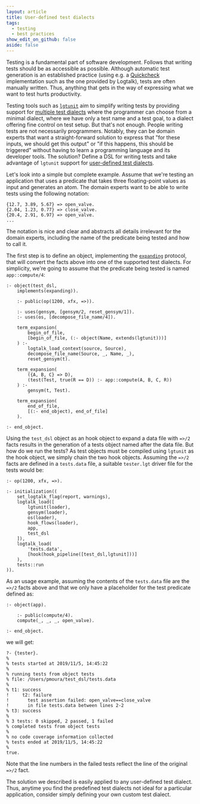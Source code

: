 ```yaml
---
layout: article
title: User-defined test dialects
tags:
  - testing
  - best practices
show_edit_on_github: false
aside: false
---
```


Testing is a fundamental part of software development. Follows that writing
tests should be as accessible as possible. Although automatic test generation
is an established practice (using e.g. a [Quickcheck](../../08/20/easily-quickcheck-your-predicates.html)
implementation such as the one provided by Logtalk), tests are often manually
written. Thus, anything that gets in the way of expressing what we want to
test hurts productivity.

Testing tools such as [`lgtunit`](https://logtalk.org/manuals/devtools/lgtunit.html)
aim to simplify writing tests by providing support for [multiple test dialects](https://logtalk.org/manuals/devtools/lgtunit.html#test-dialects)
where the programmer can choose from a minimal dialect, where we have only
a test name and a test goal, to a dialect offering fine control on test setup.
But that's not enough. People writing tests are not necessarily programmers.
Notably, they can be domain experts that want a straight-forward solution
to express that "for these inputs, we should get this output" or "if this
happens, this should be triggered" without having to learn a programming
language and its developer tools. The solution? Define a DSL for writing
tests and take advantage of `lgtunit` support for [user-defined test dialects](https://logtalk.org/manuals/devtools/lgtunit.html#user-defined-test-dialects).

Let's look into a simple but complete example. Assume that we're testing
an application that uses a predicate that takes three floating-point values
as input and generates an atom. The domain experts want to be able to write
tests using the following notation:

```logtalk
{12.7, 3.89, 5.67} => open_valve.
{2.04, 1.23, 0.77} => close_valve.
{20.4, 2.91, 6.97} => open_valve.
...
```

The notation is nice and clear and abstracts all details irrelevant for
the domain experts, including the name of the predicate being tested and
how to call it.

The first step is to define an object, implementing the
[`expanding`](https://logtalk.org/library/expanding_0.html)
protocol, that will convert the facts above into one of the supported
test dialects. For simplicity, we're going to assume that the
predicate being tested is named `app::compute/4`:

```logtalk
:- object(test_dsl,
    implements(expanding)).

    :- public(op(1200, xfx, =>)).

    :- uses(gensym, [gensym/2, reset_gensym/1]).
    :- uses(os, [decompose_file_name/4]).

    term_expansion(
        begin_of_file,
        [begin_of_file, (:- object(Name, extends(lgtunit)))]
    ) :-
        logtalk_load_context(source, Source),
        decompose_file_name(Source, _, Name, _),
        reset_gensym(t).

    term_expansion(
        ({A, B, C} => D),
        (test(Test, true(R == D)) :- app::compute(A, B, C, R))
    ) :-
        gensym(t, Test).

    term_expansion(
        end_of_file,
        [(:- end_object), end_of_file]
    ).

:- end_object.
```

Using the `test_dsl` object as an hook object to expand a data file
with `=>/2` facts results in the generation of a tests object named
after the data file. But how do we run the tests? As test objects
must be compiled using `lgtunit` as the hook object, we simply chain
the two hook objects. Assuming the `=>/2` facts are defined in a
`tests.data` file, a suitable `tester.lgt` driver file for the tests
would be:

```logtalk
:- op(1200, xfx, =>).

:- initialization((
    set_logtalk_flag(report, warnings),
    logtalk_load([
        lgtunit(loader),
        gensym(loader),
        os(loader),
        hook_flows(loader),
        app,
        test_dsl
    ]),
    logtalk_load(
        'tests.data',
        [hook(hook_pipeline([test_dsl,lgtunit]))]
    ),
    tests::run
)).
```

As an usage example, assuming the contents of the `tests.data` file
are the `=>/2` facts above and that we only have a placeholder for
the test predicate defined as:

```logtalk
:- object(app).

    :- public(compute/4).
    compute(_, _, _, open_valve).

:- end_object.
```

we will get:

```text
?- {tester}.
% 
% tests started at 2019/11/5, 14:45:22
% 
% running tests from object tests
% file: /Users/pmoura/test_dsl/tests.data
% 
% t1: success
!     t2: failure 
!       test assertion failed: open_valve==close_valve
!       in file tests.data between lines 2-2
% t3: success
% 
% 3 tests: 0 skipped, 2 passed, 1 failed
% completed tests from object tests
% 
% no code coverage information collected
% tests ended at 2019/11/5, 14:45:22
% 
true.
```

Note that the line numbers in the failed tests reflect the line of
the original `=>/2` fact.

The solution we described is easily applied to any user-defined test
dialect. Thus, anytime you find the predefined test dialects not ideal
for a particular application, consider simply defining your own custom
test dialect.

